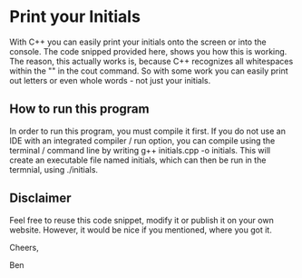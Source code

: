 # Print your Initials

With C++ you can easily print your initials onto the screen or into the console. The code snipped provided here, shows you how 
this is working. The reason, this actually works is, because C++ recognizes all whitespaces within the "" in the cout command. 
So with some work you can easily print out letters or even whole words - not just your initials. 

## How to run this program

In order to run this program, you must compile it first. If you do not use an IDE with an integrated compiler / run option,
you can compile using the terminal / command line by writing g++ initials.cpp -o initials. This will create an executable file 
named initials, which can then be run in the termnial, using ./initials. 

## Disclaimer 

Feel free to reuse this code snippet, modify it or publish it on your own website. However, it would be nice if you mentioned, 
where you got it. 

Cheers, 

Ben 
